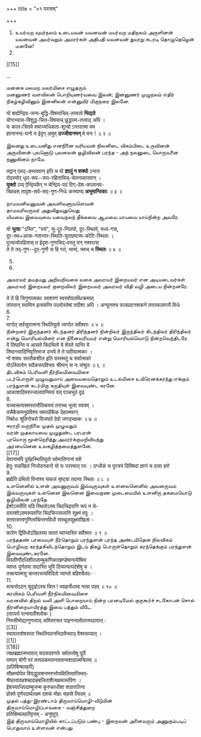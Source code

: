 +++
title = "०१ परत्वम्"

+++

1. உயர்வற வுயர்நலம் உடையவன் யவனவன் மயர்வற மதிநலம் அருளினன் யவனவன் அயர்வறும் அமரர்கள் அதிபதி யவனவன் துயரறு சுடரடி தொழுதெழென் மனனே!   
2.   
[[15]]  

...

மனனக மலமற மலர்மிசை எழுதரும்   
மனனுணர் வளவிலன் பொறியுணர்வவை இலன்; இனனுணர் முழுநலம் எதிர் நிகழ்கழிவினும் இனனிலன் என்னுயிர் மிகுநரை இலனே.   

यो बाह्येन्द्रिय-जन्य-बुद्धि-विषयाचित्-तत्त्वतो **भिद्यते**   
योगाभ्यास-विशुद्ध-चित्त-विषयाच् छुद्धात्म-तत्त्वाद् अपि ।   
यः काल-त्रितये समाभ्यधिकता-शून्यो ऽन्तरात्मा मम   
ज्ञानानन्द-घनो य ईदृग् अमुम् **उज्जीवानमन्** मे मनः ! ॥ २ ॥   

இலனது உடையனிது எனநினை வரியவன் நிலனிடை விசும்பிடை உருவினன் அருவினன் புலனொடு புலனலன் ஒழிவிலன் பரந்த - அந் நலனுடை யொருவனை நணுகினம் நாமே.   

तद्वान् एतद्-अभाववान् इति च यो **ज्ञातुं न शक्यो** ऽन्तरा   
रोदस्योर् धृत-रूप--रूप-रहिताचिच्-चेतनाकारवान् ।   
**युक्तो** ऽप्य् ऐन्द्रियकैर् न चेन्द्रिय-पदं दिग्-देश-कालानव-   
च्छिन्नस् तादृश-सर्व-सद्-गुण-निधेः कस्याप्य् **अभूमान्तिकाः** ॥ ३ ॥   

நாமவனிவனுவன் அவளிவளுவளெவன்   
தாமவரிவருவர் அதுவிதுவுதுவெது   
வீமவை இவையுவை யவைநலந் தீங்கவை ஆமவை யாயவை யாய்நின்ற அவரே.   

यो **भूत्वा** "ऽस्ति", "वयं", सु-दूर-निलयो, दूर-स्थितो, मध्य-गस्,   
दूर-स्थ+अत्क-गतान्तर-स्थिति-युताप्रष्टव्य-कोटि-स्थिताः ।   
पूज्यत्वोपहितास् त ईदृश-गुणाचिद्-वस्तु यन् नश्वरास्   
ते ते तद्-गुण--दुर्-गुणौ स हि गतं, भाव्यं, भवच् च **स्थितः** ॥ ४ ॥   

5.   
16.   
அவரவர் தமதமது அறிவறிவகை வகை அவரவர் இறையவர் என அடியடைவர்கள் அவரவர் இறையவர் குறைவிலர் இறையவர் அவரவர் விதி வழி அடைய நின்றனரே.   

ते ते हि त्रिगुणात्मकाः स्वशरणं स्वस्वोपलब्धिक्रमात्   
तांस्तान् स्वामिन इत्ययन्ति पदयोस्तेषां तदीशा अपि । अन्यूनाश्च फलप्रदानशकने तत्तत्फलाप्त्यै विधेः   
6.   
7.   
मार्गात् सर्वसुरात्मना स्थितियुतो जार्गात सर्वेश्वरः ॥ ५ ॥   
நின்றனர் இருந்தனர் கிடந்தனர் திரிந்தனர் நின்றிலர் இருந்திலர் கிடந்திலர் திரிந்திலர் என்று மொரியல்வினர் என நினைவரியவர் என்று மொரியல்வொடு நின்றவெந்திடரே.   
ये तिष्ठन्ति य आसते चिदचितो ये शेरते यान्ति ये   
तिष्ठन्त्यादिनिवृत्तिभाज उभये ते ते यदीयात्मकाः ।   
नो शक्यः सततैकशील इति यस्स्मतुं च सर्वात्मको   
योऽस्तित्वेन सदैकरूपविभवः श्रीमान् स नः संश्रुतः ॥ ६ ॥   
திடவிசும் பெரிவளி நீர்நிலமிவைமிசை   
படர்பொருள் முழுவதுமாய் அவையவைதொறும் உடல்மிசை உயிரெனக்கரந்து எங்கும் பரந்துளன் சுடர்மிகு சுருதியுள் இவையுண்ட சுரனே.   
आकाशादिमरुत्ज्वलावनिमयं यत् पञ्चभूतं दृढं   
8.   
यच्चात्त्रत्यसमस्तभौतिकमयं तत्तच्च भूत्वा स्वयम् ।   
तत्त्रैकैकमनुप्रविश्य यमयन्नैकैक देहात्मवान्   
निर्बाधः श्रुतिगोचरो विजयते देवो जगद्भक्षकः ॥ ७ ॥   
சுரரறி வருநிலை முதல் முழுவதும்   
வரன் முதலாயவை முழுதுண்ட பரபரன்   
புரமொரு மூன்றெரித்து அமரர்க்குமறிவியந்து   
அரனயனென உலகழித்தமைத்துளனே.   
[[17]]  
देवानामपि दुर्ग्रहस्थितियुतो व्योमातिगानां वशे   
हेतुः सन्नखिलं निजोदनकरो यो यः परस्मात् परः । दग्ध्वैकं च पुरत्रयं दिविषदां ज्ञानं च दत्वा हरो   
9.   
ब्रह्मेति प्रथितो विनाश्य सकलं सृष्ट्वा तदन्तः स्थितः ॥ ८ ॥   
உளனெனில் உளன் அவனுருவம் இவ்வுருவுகள் உளனலனெனில் அவனருவம் இவ்வருவுகள் உளனென இலனென இவைகுண முடைமையில் உளனிரு தகமையொடு ஒழிவிலன் பரந்தே.   
ईशोऽस्तीति यदि स्थितोऽस्य चिदचिद्रपाणि रूपं न चे-   
दस्तशोऽयमरूपवन्ति चिदचिज्जालानि सूक्ष्मं वपुः ।   
सत्त्वासत्त्वगुणित्वचिन्तनविधौ सस्थूलसूक्ष्माखिला -   
10.   
कारेण द्विविधोऽखिलस्य सततं व्याप्यास्ति सर्वेश्वरः ॥ ९ ॥   
பரந்ததண் பரவையுள் நீர்தொறும் பரந்துளன் பரந்த அண்டமிதென நிலவிசும் பொழிவற கரந்தசிலிடந்தொறும் இடம் திகழ் பொருள்தொறும் கரந்தெங்கும் பரந்துளன் இவையுண்டகரனே.   
विस्तीर्णोदधिशीतलाम्बुकणिकाखण्डेष्वनल्पेष्विव   
व्याप्तः पूर्णतया सदास्ति भुवि दिव्यत्यल्पदेशेषु च ।   
तत्त्रत्यात्मसु चान्तरस्त्यविदितो व्याप्तो बहिश्चैतद-   
11.   
स्त्यन्तेऽदन् सुदृढोऽस्य चित्त ! भवहार्येधस्व नत्वा पदम् ॥ १० ॥   
கரவிசும் பெரிவளி நீர்நிலமிவைமிசை   
வரனவில் திறல் வலி அளி பொறையாய் நின்ற பரனடிமேல் குருகூர்ச் சடகோபன் சொல் நிரனிறையாயிரத்து இவை பத்தும் வீடே.   
(तात्पर्य रत्नावलीश्लोकः )   
निस्सीमोद्यत्गुणत्वाद् अमितरसत पाइनन्तलोलास्पदत्वात् :   
[[3]]  
स्वायत्ताशेषसत्ता स्थितियतनभिदावैभवाद् वैश्वरूप्यात् ।   
[[1]]  
[[18]]  
त्यक्षब्रह्मात्मभावात् सदसदवगतेः सर्वतत्त्वेषू पूर्तेः   
पश्यन् योगी परं तत्पदकमलनतावन्वशादात्मचित्तम् ॥   
(प्रतिबिम्बलहरी)   
सौक्षम्योपेत वियद्धुताशनमरुत्तोयक्षितिव्याप्तिमत्-   
श्रेष्ठत्वावहशब्ददाहबलिताशैत्यक्षमारूपिणः ।   
ईशस्याधिपदाम्बुजन्म कुरुकाधीशा शठारातिना   
प्रोक्ते पूर्णपदार्थलक्ष्म दशकं मोक्षः सहस्रे त्विदम् ॥   
முதல் பத்து-இரண்டாம் திருவாய்மொழி-வீடுமின்   
திருவாய்மொழிப்பாவகை - வஞ்சித்துறை   
प्रतिबिम्बलहरीवृत्तम् - अनुष्टुप्   
இத் திருவாய்மொழியில் காட்டப்படும் பண்பு - இறைவன் அனைவரும் அணுகும்படிப் பொதுவாய் உள்ளவன் என்பது. 
